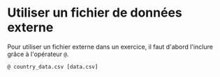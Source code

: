 # Utiliser un fichier de données externe

Pour utiliser un fichier externe dans un exercice, il faut d'abord l'inclure grâce à l'opérateur `@`.

~~~
@ country_data.csv [data.csv]
~~~
